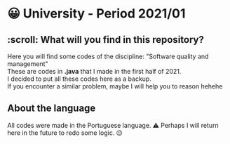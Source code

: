<h1>😀 University - Period 2021/01</h1>

<h2>:scroll: What will you find in this repository?</h2>

<p>Here you will find some codes of the discipline: "Software quality and management" <br>
These are codes in <strong>.java</strong> that I made in the first half of 2021. <br>
I decided to put all these codes here as a backup. <br>
If you encounter a similar problem, maybe I will help you to reason hehehe</p>

<h2>About the language</h2>
<p>All codes were made in the Portuguese language.
⚠️ Perhaps I will return here in the future to redo some logic. 😉</p>
